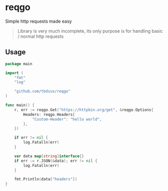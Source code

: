 # reqgo

Simple http requests made easy

> Library is very much incomplete, its only purpose is for handling basic / normal http requests

## Usage

```go
package main

import (
	"fmt"
	"log"

	"github.com/tbdsux/reqgo"
)

func main() {
	r, err := reqgo.Get("https://httpbin.org/get", &reqgo.Options{
		Headers: reqgo.Headers{
			"Custom-Header": "hello world",
		},
	})

	if err != nil {
		log.Fatalln(err)
	}

	var data map[string]interface{}
	if err := r.JSON(&data); err != nil {
		log.Fatalln(err)
	}

	fmt.Println(data["headers"])
}

```
